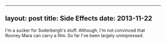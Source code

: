 ------
layout: post
title: Side Effects 
date:  2013-11-22 
-----
 I'm a sucker for Soderbergh's stuff. Although, I'm not convinced that Rooney Mara can carry a film. So far I've been largely unimpressed. 
